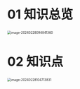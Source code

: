 # 01 知识总览

<img src="https://cvp.oss-cn-shanghai.aliyuncs.com/picgo/202402280948518.png" alt="image-20240228094841360" style="zoom:50%;" />

# 02 知识点

<img src="https://cvp.oss-cn-shanghai.aliyuncs.com/picgo/202402281047938.png" alt="image-20240228104713831" style="zoom:50%;" />
